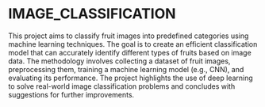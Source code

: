 # IMAGE_CLASSIFICATION
This project aims to classify fruit images into predefined categories using machine learning techniques. The goal is to create an efficient classification model that can accurately identify different types of fruits based on image data. The methodology involves collecting a dataset of fruit images, preprocessing them, training a machine learning model (e.g., CNN), and evaluating its performance. The project highlights the use of deep learning to solve real-world image classification problems and concludes with suggestions for further improvements.
